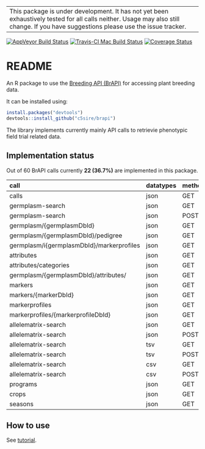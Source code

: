 
<!-- README.md is generated from README.Rmd. Please edit that file -->
|                                                                                                                                                                                      |
|--------------------------------------------------------------------------------------------------------------------------------------------------------------------------------------|
| This package is under development. It has not yet been exhaustively tested for all calls neither. Usage may also still change. If you have suggestions please use the issue tracker. |

[![AppVeyor Build Status](https://ci.appveyor.com/api/projects/status/github/c5sire/brapi?branch=master&svg=true)](https://ci.appveyor.com/project/c5sire/brapi) [![Travis-CI Mac Build Status](https://travis-ci.org/c5sire/brapi.svg?branch=master&label=Mac%20OSX)](https://travis-ci.org/c5sire/brapi) [![Coverage Status](https://img.shields.io/codecov/c/github/c5sire/brapi/master.svg)](https://codecov.io/github/c5sire/brapi?branch=master)

README
======

An R package to use the [Breeding API (BrAPI)](http://docs.brapi.apiary.io) for accessing plant breeding data.

It can be installed using:

``` r
install.packages("devtools")
devtools::install_github("c5sire/brapi")
```

The library implements currently mainly API calls to retrievie phenotypic field trial related data.

Implementation status
---------------------

Out of 60 BrAPI calls currently **22 (36.7%)** are implemented in this package.

| call                                      | datatypes | methods | scope      |
|:------------------------------------------|:----------|:--------|:-----------|
| calls                                     | json      | GET     | CORE       |
| germplasm-search                          | json      | GET     | CORE       |
| germplasm-search                          | json      | POST    | CORE       |
| germplasm/{germplasmDbId}                 | json      | GET     | CORE       |
| germplasm/{germplasmDbId}/pedigree        | json      | GET     | CORE       |
| germplasm/i{germplasmDbId}/markerprofiles | json      | GET     | GENOTYPING |
| attributes                                | json      | GET     | GENOTYPING |
| attributes/categories                     | json      | GET     | GENOTYPING |
| germplasm/{germplasmDbId}/attributes/     | json      | GET     | GENOTYPING |
| markers                                   | json      | GET     | GENOTYPING |
| markers/{markerDbId}                      | json      | GET     | GENOTYPING |
| markerprofiles                            | json      | GET     | GENOTYPING |
| markerprofiles/{markerprofileDbId}        | json      | GET     | GENOTYPING |
| allelematrix-search                       | json      | GET     | GENOTYPING |
| allelematrix-search                       | json      | POST    | GENOTYPING |
| allelematrix-search                       | tsv       | GET     | GENOTYPING |
| allelematrix-search                       | tsv       | POST    | GENOTYPING |
| allelematrix-search                       | csv       | GET     | GENOTYPING |
| allelematrix-search                       | csv       | POST    | GENOTYPING |
| programs                                  | json      | GET     | CORE       |
| crops                                     | json      | GET     | CORE       |
| seasons                                   | json      | GET     | CORE       |

How to use
----------

See [tutorial](https://github.com/c5sire/brapi/blob/master/vignettes/tutorial.md).
